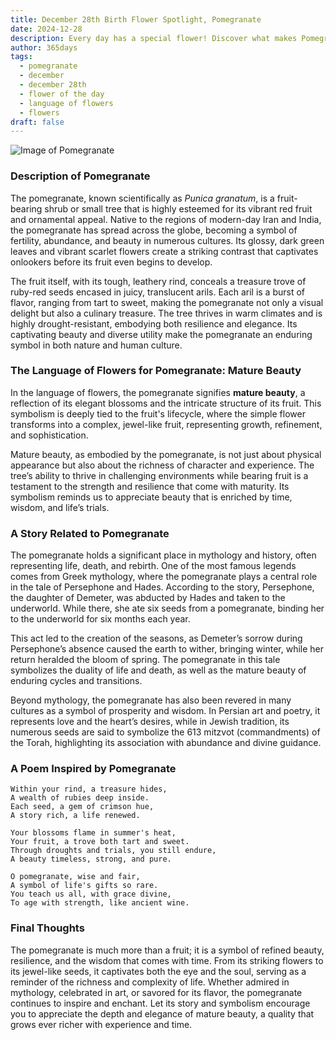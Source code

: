 ```yaml
---
title: December 28th Birth Flower Spotlight, Pomegranate
date: 2024-12-28
description: Every day has a special flower! Discover what makes Pomegranate unique as today’s birth flower and its symbolic meaning.
author: 365days
tags:
  - pomegranate
  - december
  - december 28th
  - flower of the day
  - language of flowers
  - flowers
draft: false
---
```



![Image of Pomegranate](https://cdn.pixabay.com/photo/2017/10/07/05/33/pomegranate-2825556_1280.jpg#center)


### Description of Pomegranate

The pomegranate, known scientifically as _Punica granatum_, is a fruit-bearing shrub or small tree that is highly esteemed for its vibrant red fruit and ornamental appeal. Native to the regions of modern-day Iran and India, the pomegranate has spread across the globe, becoming a symbol of fertility, abundance, and beauty in numerous cultures. Its glossy, dark green leaves and vibrant scarlet flowers create a striking contrast that captivates onlookers before its fruit even begins to develop.

The fruit itself, with its tough, leathery rind, conceals a treasure trove of ruby-red seeds encased in juicy, translucent arils. Each aril is a burst of flavor, ranging from tart to sweet, making the pomegranate not only a visual delight but also a culinary treasure. The tree thrives in warm climates and is highly drought-resistant, embodying both resilience and elegance. Its captivating beauty and diverse utility make the pomegranate an enduring symbol in both nature and human culture.



### The Language of Flowers for Pomegranate: Mature Beauty

In the language of flowers, the pomegranate signifies **mature beauty**, a reflection of its elegant blossoms and the intricate structure of its fruit. This symbolism is deeply tied to the fruit's lifecycle, where the simple flower transforms into a complex, jewel-like fruit, representing growth, refinement, and sophistication.

Mature beauty, as embodied by the pomegranate, is not just about physical appearance but also about the richness of character and experience. The tree’s ability to thrive in challenging environments while bearing fruit is a testament to the strength and resilience that come with maturity. Its symbolism reminds us to appreciate beauty that is enriched by time, wisdom, and life’s trials.



### A Story Related to Pomegranate

The pomegranate holds a significant place in mythology and history, often representing life, death, and rebirth. One of the most famous legends comes from Greek mythology, where the pomegranate plays a central role in the tale of Persephone and Hades. According to the story, Persephone, the daughter of Demeter, was abducted by Hades and taken to the underworld. While there, she ate six seeds from a pomegranate, binding her to the underworld for six months each year.

This act led to the creation of the seasons, as Demeter’s sorrow during Persephone’s absence caused the earth to wither, bringing winter, while her return heralded the bloom of spring. The pomegranate in this tale symbolizes the duality of life and death, as well as the mature beauty of enduring cycles and transitions.

Beyond mythology, the pomegranate has also been revered in many cultures as a symbol of prosperity and wisdom. In Persian art and poetry, it represents love and the heart’s desires, while in Jewish tradition, its numerous seeds are said to symbolize the 613 mitzvot (commandments) of the Torah, highlighting its association with abundance and divine guidance.



### A Poem Inspired by Pomegranate

```
Within your rind, a treasure hides,  
A wealth of rubies deep inside.  
Each seed, a gem of crimson hue,  
A story rich, a life renewed.  

Your blossoms flame in summer's heat,  
Your fruit, a trove both tart and sweet.  
Through droughts and trials, you still endure,  
A beauty timeless, strong, and pure.  

O pomegranate, wise and fair,  
A symbol of life's gifts so rare.  
You teach us all, with grace divine,  
To age with strength, like ancient wine.  
```



### Final Thoughts

The pomegranate is much more than a fruit; it is a symbol of refined beauty, resilience, and the wisdom that comes with time. From its striking flowers to its jewel-like seeds, it captivates both the eye and the soul, serving as a reminder of the richness and complexity of life. Whether admired in mythology, celebrated in art, or savored for its flavor, the pomegranate continues to inspire and enchant. Let its story and symbolism encourage you to appreciate the depth and elegance of mature beauty, a quality that grows ever richer with experience and time.
